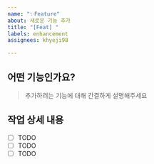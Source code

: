 ```yaml
---
name: "✨Feature"
about: 새로운 기능 추가
title: "[Feat] "
labels: enhancement
assignees: khyeji98

---
```


## 어떤 기능인가요?

> 추가하려는 기능에 대해 간결하게 설명해주세요



## 작업 상세 내용

- [ ] TODO
- [ ] TODO
- [ ] TODO
